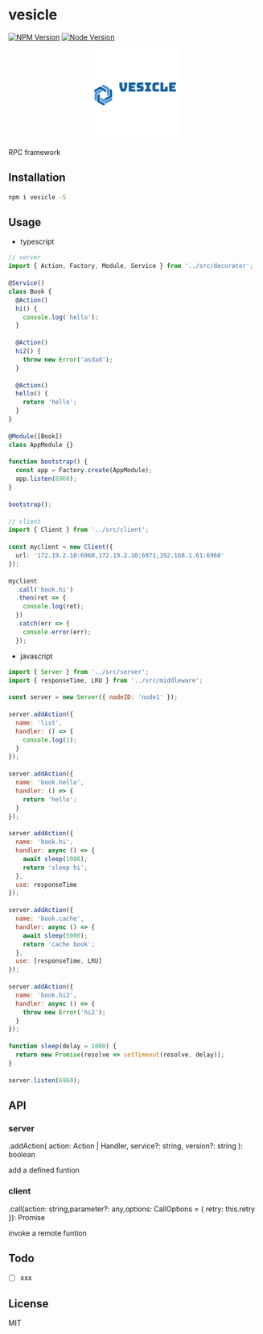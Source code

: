 # vesicle

[![NPM Version][npm-image]][npm-url]
[![Node Version][node-image]][node-url]

<p></p>

<p></p>

<p align="center"><img src="logo_200x200.png" width="180" height="180"/></p>

<p></p>

<p></p>

RPC framework

## Installation

```bash
npm i vesicle -S
```

## Usage

- typescript

```typescript
// server
import { Action, Factory, Module, Service } from '../src/decorator';

@Service()
class Book {
  @Action()
  hi() {
    console.log('hello');
  }

  @Action()
  hi2() {
    throw new Error('asdad');
  }

  @Action()
  hello() {
    return 'hello';
  }
}

@Module([Book])
class AppModule {}

function bootstrap() {
  const app = Factory.create(AppModule);
  app.listen(6960);
}

bootstrap();

// client
import { Client } from '../src/client';

const myclient = new Client({
  url: '172.19.2.10:6960,172.19.2.10:6971,192.168.1.61:6960'
});

myclient
  .call('book.hi')
  .then(ret => {
    console.log(ret);
  })
  .catch(err => {
    console.error(err);
  });
```

- javascript

```javascript
import { Server } from '../src/server';
import { responseTime, LRU } from '../src/middleware';

const server = new Server({ nodeID: 'node1' });

server.addAction({
  name: 'list',
  handler: () => {
    console.log(1);
  }
});

server.addAction({
  name: 'book.hello',
  handler: () => {
    return 'hello';
  }
});

server.addAction({
  name: 'book.hi',
  handler: async () => {
    await sleep(1000);
    return 'sleep hi';
  },
  use: responseTime
});

server.addAction({
  name: 'book.cache',
  handler: async () => {
    await sleep(5000);
    return 'cache book';
  },
  use: [responseTime, LRU]
});

server.addAction({
  name: 'book.hi2',
  handler: async () => {
    throw new Error('hi2');
  }
});

function sleep(delay = 1000) {
  return new Promise(resolve => setTimeout(resolve, delay));
}

server.listen(6960);
```

## API

### server

.addAction( action: Action | Handler, service?: string, version?: string ): boolean

add a defined funtion

### client

.call(action: string,parameter?: any,options: CallOptions = { retry: this.retry }): Promise<any>

invoke a remote funtion

## Todo

- [ ] xxx

## License

MIT

[npm-image]: https://img.shields.io/npm/v/vesicle.svg
[npm-url]: https://www.npmjs.com/package/vesicle
[node-image]: https://img.shields.io/badge/node.js-%3E=8-brightgreen.svg
[node-url]: https://nodejs.org/download/
